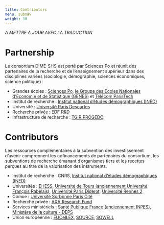 ```yaml
---
title: Contributors
menu: subnav
weight: 30
---
```

*A METTRE A JOUR AVEC LA TRADUCTION*
# Partnership
Le consortium DIME-SHS est porté par Sciences Po et réunit des partenaires de la recherche et de l’enseignement supérieur dans des disciplines variées (sociologie, démographie, sciences économiques, science politique) :
- Grandes écoles : [Sciences Po](http://sciencespo.fr/fr), [le Groupe des Ecoles Nationales d’Economie et de Statistique (GENES)](http://www.groupe-genes.fr/) et [Télécom ParisTech](https://www.telecom-paristech.fr/)
- Institut de recherche : [Institut national d’études démographiques (INED)](https://www.ined.fr/)
- Université : [Université Paris Descartes](https://www.univ-paris5.fr/)
- Recherche privée : [EDF R&D](https://www.edf.fr/groupe-edf/qui-sommes-nous/activites/recherche-et-developpement)
- Infrastructure de recherche : [TGIR PROGEDO](www.progedo.fr).

# Contributors
Les ressources complémentaires à la subvention des investissement d’avenir comprennent les cofinancements de partenaires du consortium, les subventions de recherche émanant d’organismes tiers et les recettes perçues au titre de la valorisation des instruments.
- Institut de recherche : CNRS, [Institut national d’études démographiques (INED)](https://www.ined.fr/)
- Universités : [EHESS](https://www.ehess.fr/), [Université de Tours (anciennement Université François Rabelais)](https://www.univ-tours.fr/), [Université Paris Diderot](https://www.univ-paris-diderot.fr/), [Université Rennes 2](https://www.univ-rennes2.fr/)
- Comue : [Université Sorbonne Paris Cité](http://www.sorbonne-paris-cite.fr/)
- Recherche privée : [AXA Research Fund](https://www.axa-research.org/fr)
- Services ministériels : [Santé Publique France (anciennement INPES)](https://www.santepubliquefrance.fr/), [Ministère de la culture - DEPS](http://www.culture.gouv.fr/Thematiques/Etudes-et-statistiques/Le-DEPS)
- Union européenne : [EUCelLEX](https://www.eucellex.eu/), [SOURCE](http://www.societalsecurity.net/), [SOWELL](http://www.erc-sowell.com/)

